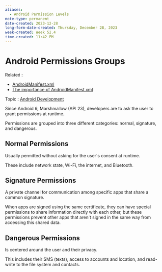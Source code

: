 ```yaml
---
aliases:
  - Android Permission Levels
note-type: permanent
date-created: 2023-12-28
long-form-date-created: Thursday, December 28, 2023
week-created: Week 52.4
time-created: 11:42 PM
---
```


# Android Permissions Groups

Related :

- [AndroidManifest.xml](../3-permanent-notes-🧲/AndroidManifest.xml.md)
- [The importance of AndroidManifest.xml](../2-literature-notes-📝/The%20importance%20of%20AndroidManifest.xml.md)

Topic : [Android Development](../4-hub-notes-🚉/Android%20Development.md)

Since Android 6, Marshmallow (API 23), developers are to ask the user to grant permissions
at runtime.

Permissions are grouped into three different categories: normal, signature, and dangerous.

## Normal Permissions

Usually permitted without asking for the user's consent at runtime.

These include network state, Wi-Fi, the internet, and Bluetooth.

## Signature Permissions

A private channel for communication among specific apps that share a common signature.

When apps are signed using the same certificate, they can have special permissions to share
information directly with each other, but these permissions prevent other apps that aren't
signed in the same way from accessing this shared data.

## Dangerous Permissions

Is centered around the user and their privacy.

This includes their SMS (texts), access to accounts and location, and read-write to the file
system and contacts.
